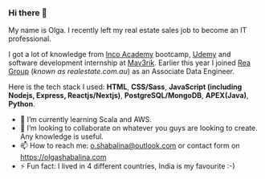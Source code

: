### Hi there 👋

My name is Olga. I recently left my real estate sales job to become an IT professional.

I got a lot of knowledge from [Inco Academy](https://www.inco.org.au) bootcamp, [Udemy](https://www.udemy.com/) and software development internship at [Mav3rik](https://mav3rik.com). Earlier this year I joined [Rea Group](https://www.rea-group.com/) (_known as realestate.com.au_) as an Associate Data Engineer.

Here is the tech stack I used: **HTML**, **CSS/Sass**, **JavaScript (including Nodejs, Express, Reactjs/Nextjs)**, **PostgreSQL/MongoDB**, **APEX(Java)**, **Python**.

- 🔭 I’m currently learning Scala and AWS.
- 👯 I’m looking to collaborate on whatever you guys are looking to create. Any knowledge is useful. 
- 📫 How to reach me: o.shabalina@outlook.com or contact form on https://olgashabalina.com
- ⚡ Fun fact: I lived in 4 different countries, India is my favourite :-) 
